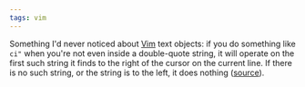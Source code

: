 ```yaml
---
tags: vim
---
```


Something I'd never noticed about [Vim](/wiki/Vim) text objects: if you do something like `ci"` when you're not even inside a double-quote string, it will operate on the first such string it finds to the right of the cursor on the current line. If there is no such string, or the string is to the left, it does nothing ([source](http://blog.carbonfive.com/2011/10/17/vim-text-objects-the-definitive-guide/)).
